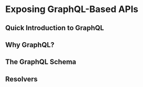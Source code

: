 # Exposing GraphQL-Based APIs
## Quick Introduction to GraphQL
## Why GraphQL?
## The GraphQL Schema
## Resolvers

